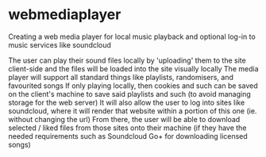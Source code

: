 # webmediaplayer
Creating a web media player for local music playback and optional log-in to music services like soundcloud


The user can play their sound files locally by 'uploading' them to the site client-side and the files will be loaded into the site visually locally
The media player will support all standard things like playlists, randomisers, and favourited songs
If only playing locally, then cookies and such can be saved on the client's machine to save said playlists and such (to avoid managing storage for the web server)
It will also allow the user to log into sites like soundcloud, where it will render that website within a portion of this one (ie. without changing the url)
  From there, the user will be able to download selected / liked files from those sites onto their machine (if they have the needed requirements such as Soundcloud Go+ for downloading licensed songs)
